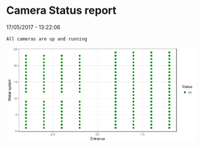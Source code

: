 Camera Status report
================
17/05/2017 - 13:22:06

    All cameras are up and running

![](camreport_files/figure-markdown_github/unnamed-chunk-2-1.png)
